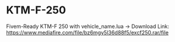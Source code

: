 # KTM-F-250
Fivem-Ready KTM-F 250 with vehicle_name.lua
-> Download Link: https://www.mediafire.com/file/bz6mgy5l36d88f5/excf250.rar/file
